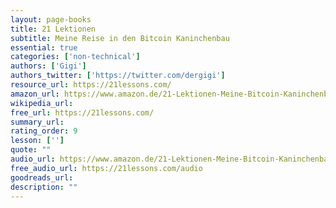 ```yaml
---
layout: page-books
title: 21 Lektionen
subtitle: Meine Reise in den Bitcoin Kaninchenbau
essential: true
categories: ['non-technical']
authors: ['Gigi']
authors_twitter: ['https://twitter.com/dergigi']
resource_url: https://21lessons.com/
amazon_url: https://www.amazon.de/21-Lektionen-Meine-Bitcoin-Kaninchenbau/dp/B085KR54YT/ref=sr_1_1?__mk_de_DE=%C3%85M%C3%85%C5%BD%C3%95%C3%91&crid=ADOXQRSLK99K&keywords=21+Lektionen&qid=1664546279&qu=eyJxc2MiOiIxLjUzIiwicXNhIjoiMS4zMCIsInFzcCI6IjEuMzYifQ%3D%3D&s=books&sprefix=21+lektionen%2Cstripbooks%2C79&sr=1-1
wikipedia_url: 
free_url: https://21lessons.com/
summary_url: 
rating_order: 9
lesson: ['']
quote: ""
audio_url: https://www.amazon.de/21-Lektionen-Meine-Bitcoin-Kaninchenbau/dp/B098TDVHB7/ref=sr_1_1?__mk_de_DE=%C3%85M%C3%85%C5%BD%C3%95%C3%91&crid=12B1WBORUCI3S&keywords=21+lektionen&qid=1664546496&qu=eyJxc2MiOiIxLjUzIiwicXNhIjoiMS4zMCIsInFzcCI6IjEuMzYifQ%3D%3D&s=audible&sprefix=21+lektionen%2Caudible%2C78&sr=1-1
free_audio_url: https://21lessons.com/audio
goodreads_url: 
description: ""
---
```

